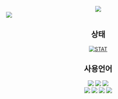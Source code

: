 <div align="center">
<img src="https://capsule-render.vercel.app/api?type=waving&color=gradient&height=300&section=header&text=RoMo_Official&fontSize=80&fontAlignY=40&desc=안녕하세요!👋 제 Github에 오신걸 환영합니다!&descAlignY=55" />
</div>
<a href="https://github.com/bluefirewolf534/bluefirewolf534/blob/master/READM.md">
<img src="https://img.shields.io/badge/Read-in English-green" />
</a>

<div align="center">

## 상태
[![STAT](https://github-readme-stats.vercel.app/api?username=bluefirewolf534&theme=dark)](https://github.com/bluefirewolf534)

## 사용언어
<img src="https://img.shields.io/badge/C-red?style=flat-square&logo=C&logoColor=white"/>
<img src="https://img.shields.io/badge/C%23-orange?style=flat-square&logo=Csharp&logoColor=white"/>
<img src="https://img.shields.io/badge/Java-brightgreen?style=flat-square&logo=Java&logoColor=white"/>
<br>
<img src="https://img.shields.io/badge/Php-blue?style=flat-square&logo=PHP&logoColor=white"/>
<img src="https://img.shields.io/badge/HTML-blueviolet?style=flat-square&logo=HTML5&logoColor=white"/>
<img src="https://img.shields.io/badge/CSS-ff69b4?style=flat-square&logo=CSS3&logoColor=white"/>
<img src="https://img.shields.io/badge/JavaScript-yellow?style=flat-square&logo=JavaScript&logoColor=white"/>  
</div>
